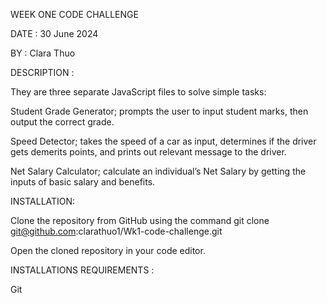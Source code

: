 WEEK ONE CODE CHALLENGE

DATE : 30 June 2024

BY : Clara Thuo

DESCRIPTION :

 They are three separate JavaScript files to solve simple tasks:

Student Grade Generator; prompts the user to input student marks, then output the correct grade.

Speed Detector; takes the speed of a car as input, determines if the driver gets demerits points, and prints out relevant message to the driver.

Net Salary Calculator; calculate an individual’s Net Salary by getting the inputs of basic salary and benefits.

INSTALLATION:

Clone the repository from GitHub using the command git clone git@github.com:clarathuo1/Wk1-code-challenge.git

Open the cloned repository in your code editor.



INSTALLATIONS REQUIREMENTS :

Git